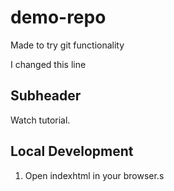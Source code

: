 # demo-repo

Made to try git functionality

I changed this line

## Subheader

Watch tutorial.

## Local Development

1. Open indexhtml in your browser.s